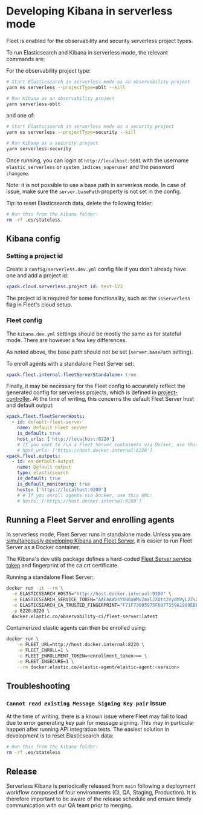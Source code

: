 # Developing Kibana in serverless mode

Fleet is enabled for the observability and security serverless project types.

To run Elasticsearch and Kibana in serverless mode, the relevant commands are:

For the observability project type:

```bash
# Start Elasticsearch in serverless mode as an observability project
yarn es serverless --projectType=oblt --kill

# Run Kibana as an observability project
yarn serverless-oblt
```

and one of:

```bash
# Start Elasticsearch in serverless mode as a security project
yarn es serverless --projectType=security --kill

# Run Kibana as a security project
yarn serverless-security
```

Once running, you can login at `http://localhost:5601` with the username `elastic_serverless` or `system_indices_superuser` and the password `changeme`.

Note: it is not possible to use a base path in serverless mode. In case of issue, make sure the `server.basePath` property is not set in the config.

Tip: to reset Elasticsearch data, delete the following folder:

```bash
# Run this from the kibana folder:
rm -rf .es/stateless
```

## Kibana config

### Setting a project id

Create a `config/serverless.dev.yml` config file if you don't already have one and add a project id:

```yaml
xpack.cloud.serverless.project_id: test-123
```

The project id is required for some functionality, such as the `isServerless` flag in Fleet's cloud setup.

### Fleet config

The `kibana.dev.yml` settings should be mostly the same as for stateful mode. There are however a few key differences.

As noted above, the base path should not be set (`server.basePath` setting).

To enroll agents with a standalone Fleet Server set:

```yaml
xpack.fleet.internal.fleetServerStandalone: true
```

Finally, it may be necessary for the Fleet config to accurately reflect the generated config for serverless projects, which is defined in [project-controller](https://github.com/elastic/project-controller/blob/69dc1e6b0761bd9c933c23c2a471f32e1b8f1d28/internal/application/kibana/fleet_config.go#L43). At the time of writing, this concerns the default Fleet Server host and default output:

```yaml
xpack.fleet.fleetServerHosts:
  - id: default-fleet-server
    name: Default Fleet server
    is_default: true
    host_urls: ['http://localhost:8220']
    # If you want to run a Fleet Server containers via Docker, use this URL:
    # host_urls: ['https://host.docker.internal:8220']
xpack.fleet.outputs:
  - id: es-default-output
    name: Default output
    type: elasticsearch
    is_default: true
    is_default_monitoring: true
    hosts: ['https://localhost:9200']
    # # If you enroll agents via Docker, use this URL:
    # hosts: ['https://host.docker.internal:9200']
```

## Running a Fleet Server and enrolling agents

In serverless mode, Fleet Server runs in standalone mode. Unless you are [simultaneously developing Kibana and Fleet Server](./developing_kibana_and_fleet_server.mddeveloping_), it is easier to run Fleet Server as a Docker container.

The Kibana's dev utils package defines a hard-coded [Fleet Server service token](ttps://github.com/elastic/kibana/blob/92b6fd64cd58fd62f69898c222e86409d5f15b60/packages/kbn-dev-utils/src/dev_service_account.ts#L21-L25) and fingerprint of the ca.crt certificate.

Running a standalone Fleet Server:

```bash
docker run -it --rm \
  -e ELASTICSEARCH_HOSTS="http://host.docker.internal:9200" \
  -e ELASTICSEARCH_SERVICE_TOKEN="AAEAAWVsYXN0aWMvZmxlZXQtc2VydmVyL2ZsZWV0LXNlcnZlci1kZXY6VVo1TWd6MnFTX3FVTWliWGNXNzlwQQ" \
  -e ELASTICSEARCH_CA_TRUSTED_FINGERPRINT="F71F73085975FD977339A1909EBFE2DF40DB255E0D5BB56FC37246BF383FFC84" \
  -p 8220:8220 \
  docker.elastic.co/observability-ci/fleet-server:latest
```

Containerized elastic agents can then be enrolled using:

```bash
docker run \
    -e FLEET_URL=http://host.docker.internal:8220 \
    -e FLEET_ENROLL=1 \
    -e FLEET_ENROLLMENT_TOKEN=<enrollment_token>== \
    -e FLEET_INSECURE=1 \
    --rm docker.elastic.co/elastic-agent/elastic-agent:<version>
```

## Troubleshooting

### `Cannot read existing Message Signing Key pair` issue

At the time of writing, there is a known issue where Fleet may fail to load due to error generating key pair for message signing. This may in particular happen after running API integration tests. The easiest solution in development is to reset Elasticsearch data:

```bash
# Run this from the kibana folder:
rm -rf .es/stateless
```

## Release

Serverless Kibana is periodically released from `main` following a deployment workflow composed of four environments (CI, QA, Staging, Production). It is therefore important to be aware of the release schedule and ensure timely communication with our QA team prior to merging.
